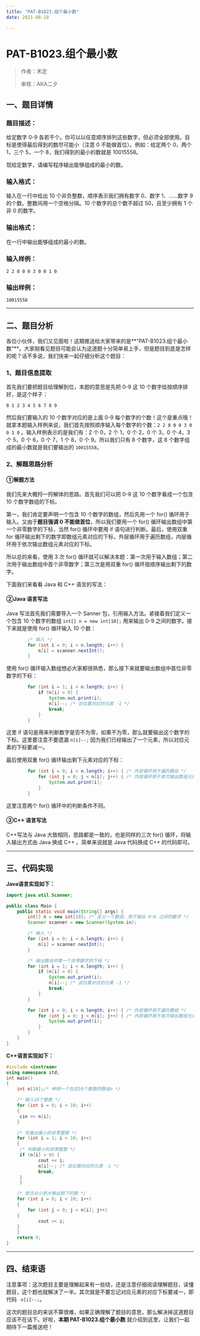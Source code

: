 ```yaml
---
title: "PAT-B1023.组个最小数"
date: 2021-08-18

---
```


# PAT-B1023.组个最小数

> 作者：禾定
>
> 审核：AKA二夕



## 一、题目详情

### 题目描述：

给定数字 0-9 各若干个。你可以以任意顺序排列这些数字，但必须全部使用。目标是使得最后得到的数尽可能小（注意 0 不能做首位）。例如：给定两个 0，两个 1，三个 5，一个 8，我们得到的最小的数就是 10015558。

现给定数字，请编写程序输出能够组成的最小的数。

### 输入格式：

输入在一行中给出 10 个非负整数，顺序表示我们拥有数字 0、数字 1、……数字 9 的个数。整数间用一个空格分隔。10 个数字的总个数不超过 50，且至少拥有 1 个非 0 的数字。

### 输出格式：

在一行中输出能够组成的最小的数。

### 输入样例：

```in
2 2 0 0 0 3 0 0 1 0
```

### 输出样例：

```out
10015558
```

---

## 二、题目分析

各位小伙伴，我们又见面啦！这期推送给大家带来的是**“PAT-B1023.组个最小数”**。大家刚看见题目可能会认为这道题十分简单易上手，但是题目到底是怎样的呢？话不多说，我们快来一起仔细分析这个题目：

### 1、题目信息提取

首先我们要把题目给理解到位，本题的意思是先把 0-9 这 10 个数字给按顺序排好，是这个样子：

```in
0 1 2 3 4 5 6 7 8 9
```

然后我们要输入的 10 个数字对应的是上面 0-9 每个数字的个数！这个是重点哦！就拿本题输入样例来说，我们首先按照顺序输入每个数字的个数：`2 2 0 0 0 3 0 0 1 0` 。输入样例表示的是我们有：2 个 0，2 个 1，0 个 2，0 个 3，0 个 4，3 个 5，0 个 6，0 个 7，1 个 8，0 个 9。所以我们只有 8 个数字，这 8 个数字组成的最小数就是我们要输出的 `10015558`。

### 2、解题思路分析

#### ①解题方法

我们先来大概捋一捋解体的思路。首先我们可以把 0-9 这 10 个数字看成一个包含 10 个数字数组的下标。

第一，我们肯定要声明一个包含 10 个数字的数组，然后先用一个 for() 循环用于输入。又由于**题目强调 0 不能做首位**，所以我们要用一个 for() 循环输出数组中第一个非零数字的下标，当然 for() 循环中要用 if 语句进行判断。最后，使用双重 for 循环输出剩下的数字即数组元素对应的下标，外层循环用于遍历数组，内层循环用于依次输出数组元素对应的下标。

所以总的来看，使用 3 次 for() 循环就可以解决本题：第一次用于输入数组；第二次用于输出数组中首个非零数字；第三次是用双重 for() 循环按顺序输出剩下的数字。

下面我们来看看 Java 和 C++ 语言的写法：

#### ②Java 语言写法

Java 写法首先我们需要导入一个 Sanner 包，引用输入方法。紧接着我们定义一个包含 10 个数字的数组 `int[] n = new int[10];` 用来输出 0-9 之间的数字。接下来就是使用 for() 循环输入 10 个数：

```java
		/* 输入 */
        for (int i = 0; i < n.length; i++) {
            n[i] = scanner.nextInt();
        }
```

使用 for() 循环输入数组想必大家都很熟悉，那么接下来就要输出数组中首位非零数字的下标：

```java
        for (int i = 1; i < n.length; i++) {
            if (n[i] > 0) {
                System.out.print(i);
                n[i]--; /* 该位置对应的元素 -1 */
                break;
            }
        }
```

这里 if 语句是用来判断数字是否不为零，如果不为零，那么就要输出这个数字的下标。这里要注意不要遗漏 `n[i]--;` 因为我们已经输出了一个元素，所以对应元素的下标要减一。

最后使用双重 for() 循环输出剩下元素对应的下标：

```java
		for (int i = 0; i < n.length; i++) { /* 外层循环用于遍历数组 */
            for (int j = 0; j < n[i]; j++) { /* 内层循环用于依次输出数组元素对应的下标 */
                System.out.print(i);
            }
        }
```

这里注意两个 for() 循环中的判断条件不同。

#### ③C++ 语言写法

C++写法与 Java 大致相同，思路都是一致的，也是同样的三次 for() 循环，将输入输出方式由 Java 换成 C++ 。简单来说就是 Java 代码换成 C++ 的代码即可。

---

## 三、代码实现

**Java语言实现如下：**

```java
import java.util.Scanner;

public class Main {
    public static void main(String[] args) {
        int[] n = new int[10]; /* 定义一个数组，用于输出 0~9 之间的数字 */
        Scanner scanner = new Scanner(System.in);

        /* 输入 */
        for (int i = 0; i < n.length; i++) {
            n[i] = scanner.nextInt();
        }

        /* 输出数组中第一个非零数字的下标 */
        for (int i = 1; i < n.length; i++) {
            if (n[i] > 0) {
                System.out.print(i);
                n[i]--; /* 该位置对应的元素 -1 */
                break;
            }
        }

        for (int i = 0; i < n.length; i++) { /* 外层循环用于遍历数组 */
            for (int j = 0; j < n[i]; j++) { /* 内层循环用于依次输出数组元素对应的下标 */
                System.out.print(i);
            }
        }
    }
}
```

**C++语言实现如下：**

```c++
#include <iostream>
using namespace std;
int main() 
{
    int n[10];/* 申明一个包含10个整数的数组n */

    /* 输入10个整数 */	
    for (int i = 0; i < 10; i++) 
    {
	 cin >> n[i]; 
    }

    /* 先输出最小的非零整数 */	
    for (int i = 1; i < 10; i++)
    { 
	 /* 判断最小的非零整数 */   
	 if (n[i] > 0) {  
            cout << i;
            n[i]--; /* 该位置对应的元素 -1 */
            break;
	 }
     }

    /* 依次从小到大输出剩下的数 */	
    for (int i = 0; i < 10; i++) 
    { 
        for (int j = 0; j < n[i]; j++) 
	{ 
            cout << i;
	}
    }
    return 0;      
}
```

---

## 四、结束语

注意事项：这次题目主要是理解起来有一些绕，还是注意仔细阅读理解题目，读懂题目，这个题也就解决了一半。其次就是不要忘记对应元素的对应下标要减一，即代码  ` n[i]--;`。

这次的题目总的来说不算很难，如果正确理解了题目的意思，那么解决掉这道题目应该不在话下。好啦，**本期 PAT-B1023.组个最小数** 就介绍到这里，让我们一起期待下一篇推送吧！
